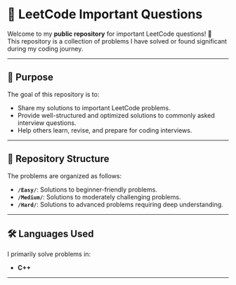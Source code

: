 # 📘 LeetCode Important Questions

Welcome to my **public repository** for important LeetCode questions! 🚀  
This repository is a collection of problems I have solved or found significant during my coding journey.

---

## 📌 Purpose

The goal of this repository is to:
- Share my solutions to important LeetCode problems.
- Provide well-structured and optimized solutions to commonly asked interview questions.
- Help others learn, revise, and prepare for coding interviews.

---

## 📂 Repository Structure

The problems are organized as follows:
- **`/Easy/`**: Solutions to beginner-friendly problems.
- **`/Medium/`**: Solutions to moderately challenging problems.
- **`/Hard/`**: Solutions to advanced problems requiring deep understanding.

---

## 🛠️ Languages Used
I primarily solve problems in:
- **C++**

---



